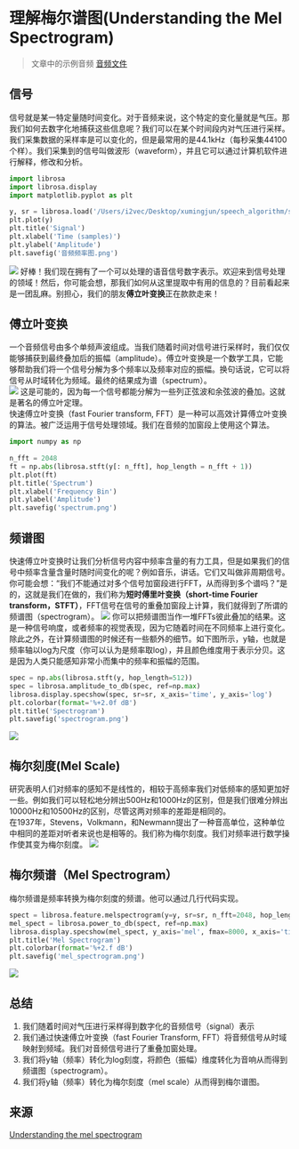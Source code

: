#  理解梅尔谱图(Understanding the Mel Spectrogram)
  
> 文章中的示例音频
[音频文件](CantinaBand3.wav )  
##  信号  
  
信号就是某一特定量随时间变化。对于音频来说，这个特定的变化量就是气压。那我们如何去数字化地捕获这些信息呢？我们可以在某个时间段内对气压进行采样。我们采集数据的采样率是可以变化的，但是最常用的是44.1kHz（每秒采集44100个样）。我们采集到的信号叫做波形（waveform），并且它可以通过计算机软件进行解释，修改和分析。  
```python
import librosa
import librosa.display
import matplotlib.pyplot as plt
  
y, sr = librosa.load('/Users/i2vec/Desktop/xumingjun/speech_algorithm/speech_feature/CantinaBand3.wav')
plt.plot(y)
plt.title('Signal')
plt.xlabel('Time (samples)')
plt.ylabel('Amplitude')
plt.savefig('音频频率图.png')
```
![](signal.png )
好棒！我们现在拥有了一个可以处理的语音信号数字表示。欢迎来到信号处理的领域！然后，你可能会想，那我们如何从这里提取中有用的信息的？目前看起来是一团乱麻。别担心，我们的朋友**傅立叶变换**正在款款走来！  
##  傅立叶变换  
  
一个音频信号由多个单频声波组成。当我们随着时间对信号进行采样时，我们仅仅能够捕获到最终叠加后的振幅（amplitude）。傅立叶变换是一个数学工具，它能够帮助我们将一个信号分解为多个频率以及频率对应的振幅。换句话说，它可以将信号从时域转化为频域。最终的结果成为谱（spectrum）。  
![](ft.webp )
这是可能的，因为每一个信号都能分解为一些列正弦波和余弦波的叠加。这就是著名的傅立叶定理。  
快速傅立叶变换（fast Fourier transform, FFT）是一种可以高效计算傅立叶变换的算法。被广泛运用于信号处理领域。我们在音频的加窗段上使用这个算法。
```python
import numpy as np
  
n_fft = 2048
ft = np.abs(librosa.stft(y[: n_fft], hop_length = n_fft + 1))
plt.plot(ft)
plt.title('Spectrum')
plt.xlabel('Frequency Bin')
plt.ylabel('Amplitude')
plt.savefig('spectrum.png')
```
##  频谱图  
  
快速傅立叶变换时让我们分析信号内容中频率含量的有力工具，但是如果我们的信号中频率含量含量时随时间变化的呢？例如音乐，讲话。它们又叫做非周期信号。你可能会想：“我们不能通过对多个信号加窗段进行FFT，从而得到多个谱吗？”是的，这就是我们在做的，我们称为**短时傅里叶变换（short-time Fourier transform，STFT）**，FFT信号在信号的重叠加窗段上计算，我们就得到了所谓的频谱图（spectrogram）。
![](stft.webp )
你可以把频谱图当作一堆FFTs彼此叠加的结果。这是一种信号响度，或者频率的视觉表现，因为它随着时间在不同频率上进行变化。除此之外，在计算频谱图的时候还有一些额外的细节。如下图所示，y轴，也就是频率轴以log为尺度（你可以认为是频率取log），并且颜色维度用于表示分贝。这是因为人类只能感知非常小而集中的频率和振幅的范围。
```python
spec = np.abs(librosa.stft(y, hop_length=512))
spec = librosa.amplitude_to_db(spec, ref=np.max)
librosa.display.specshow(spec, sr=sr, x_axis='time', y_axis='log')
plt.colorbar(format='%+2.0f dB')
plt.title('Spectrogram')
plt.savefig('spectrogram.png')
```  
![](spectrogram.png )
##  梅尔刻度(Mel Scale)  
  
研究表明人们对频率的感知不是线性的，相较于高频率我们对低频率的感知更加好一些。例如我们可以轻松地分辨出500Hz和1000Hz的区别，但是我们很难分辨出10000Hz和10500Hz的区别，尽管这两对频率的差距是相同的。  
在1937年，Stevens，Volkmann，和Newmann提出了一种音高单位，这种单位中相同的差距对听者来说也是相等的。我们称为梅尔刻度。我们对频率进行数学操作使其变为梅尔刻度。
![](mel_scale.gif )  
##  梅尔频谱（Mel Spectrogram）
  
梅尔频谱是频率转换为梅尔刻度的频谱。他可以通过几行代码实现。
```python
spect = librosa.feature.melspectrogram(y=y, sr=sr, n_fft=2048, hop_length=1024)
mel_spect = librosa.power_to_db(spect, ref=np.max)
librosa.display.specshow(mel_spect, y_axis='mel', fmax=8000, x_axis='time')
plt.title('Mel Spectrogram')
plt.colorbar(format='%+2.f dB')
plt.savefig('mel_spectrogram.png')
```
![](mel_spectrogram.png )  
##  总结  
  
1. 我们随着时间对气压进行采样得到数字化的音频信号（signal）表示  
2. 我们通过快速傅立叶变换（fast Fourier Transform, FFT）将音频信号从时域映射到频域。我们对音频信号进行了重叠加窗处理。  
3. 我们将y轴（频率）转化为log刻度，将颜色（振幅）维度转化为音响从而得到频谱图（spectrogram）。  
4. 我们将y轴（频率）转化为梅尔刻度（mel scale）从而得到梅尔谱图。
##  来源  
  
[Understanding the mel spectrogram](https://medium.com/analytics-vidhya/understanding-the-mel-spectrogram-fca2afa2ce53 )
  